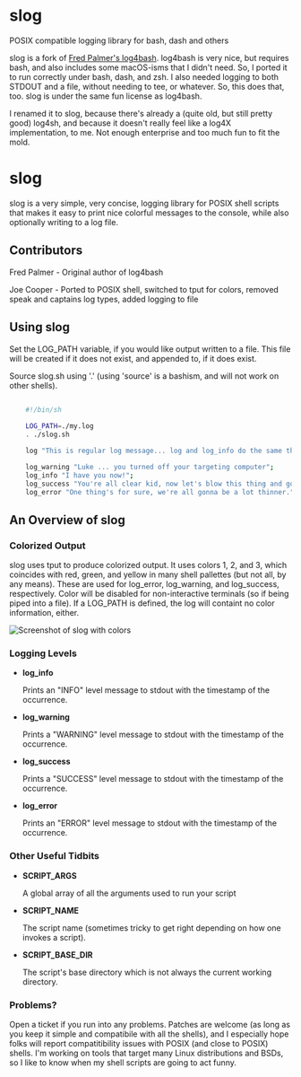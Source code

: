 # slog

POSIX compatible logging library for bash, dash and others

slog is a fork of [Fred Palmer's log4bash](https://github.com/fredpalmer/log4bash/blob/master/README.md). log4bash is very nice, but requires bash, and also includes some macOS-isms that I didn't need. So, I ported it to run correctly under bash, dash, and zsh. I also needed logging to both STDOUT and a file, without needing to tee, or whatever. So, this does that, too. slog is under the same fun license as log4bash.

I renamed it to slog, because there's already a (quite old, but still pretty good) log4sh, and because it doesn't really feel like a log4X implementation, to me. Not enough enterprise and too much fun to fit the mold.

# slog

slog is a very simple, very concise, logging library for POSIX shell scripts that makes it easy to print nice colorful messages to the console, while also optionally writing to a log file.

## Contributors

Fred Palmer - Original author of log4bash

Joe Cooper - Ported to POSIX shell, switched to tput for colors, removed speak and captains log types, added logging to file

## Using slog

Set the LOG_PATH variable, if you would like output written to a file. This file will be created if it does not exist, and appended to, if it does exist.

Source slog.sh using '.' (using 'source' is a bashism, and will not work on other shells).

``` bash

    #!/bin/sh
    
    LOG_PATH=./my.log
    . ./slog.sh

    log "This is regular log message... log and log_info do the same thing";

    log_warning "Luke ... you turned off your targeting computer";
    log_info "I have you now!";
    log_success "You're all clear kid, now let's blow this thing and go home.";
    log_error "One thing's for sure, we're all gonna be a lot thinner.";

```

## An Overview of slog


### Colorized Output

slog uses tput to produce colorized output. It uses colors 1, 2, and 3, which coincides with red, green, and yellow in many shell pallettes (but not all, by any means). These are used for log_error, log_warning, and log_success, respectively. Color will be disabled for non-interactive terminals (so if being piped into a file). If a LOG_PATH is defined, the log will containt no color information, either.

![Screenshot of slog with colors](http://i.imgur.com/mcEXscp.png)

### Logging Levels

* **log_info**

    Prints an "INFO" level message to stdout with the timestamp of the occurrence.

* **log_warning**

    Prints a "WARNING" level message to stdout with the timestamp of the occurrence.

* **log_success**

    Prints a "SUCCESS" level message to stdout with the timestamp of the occurrence.

* **log_error**

    Prints an "ERROR" level message to stdout with the timestamp of the occurrence.

### Other Useful Tidbits

* **SCRIPT_ARGS**

    A global array of all the arguments used to run your script

* **SCRIPT_NAME**

    The script name (sometimes tricky to get right depending on how one invokes a script).

* **SCRIPT_BASE_DIR**

    The script's base directory which is not always the current working directory.

### Problems?

Open a ticket if you run into any problems. Patches are welcome (as long as you keep it simple and compatibile with all the shells), and I especially hope folks will report compatitibility issues with POSIX (and close to POSIX) shells. I'm working on tools that target many Linux distributions and BSDs, so I like to know when my shell scripts are going to act funny.
